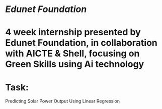 # *Edunet Foundation*

# 4 week internship presented by Edunet Foundation, in collaboration with AICTE & Shell, focusing on Green Skills using Ai technology

# Task:
Predicting Solar Power Output Using Linear Regression
